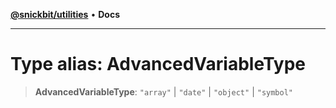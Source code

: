 [**@snickbit/utilities**](../README.md) • **Docs**

***

# Type alias: AdvancedVariableType

> **AdvancedVariableType**: `"array"` \| `"date"` \| `"object"` \| `"symbol"`
